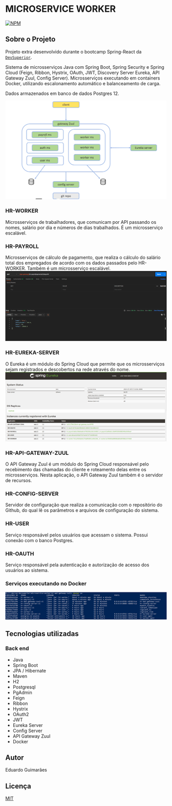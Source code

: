 # MICROSERVICE WORKER
[![NPM](https://img.shields.io/npm/l/react)](https://github.com/Eduguimar/hr-worker/blob/master/LICENSE) 

## Sobre o Projeto

Projeto extra desenvolvido durante o bootcamp Spring-React da [`DevSuperior`](https://devsuperior.com.br).

Sistema de microsserviços Java com Spring Boot, Spring Security e Spring Cloud (Feign, Ribbon, Hystrix, OAuth, JWT, Discovery Server Eureka, API Gateway Zuul, Config Server). Microsserviços executando em containers Docker, utilizando escalonamento automático e balanceamento de carga.

Dados armazenados em banco de dados Postgres 12.

![Microservices](https://github.com/Eduguimar/hr-worker/blob/master/img/microservices.PNG)

### HR-WORKER
Microsserviços de trabalhadores, que comunicam por API passando os nomes, salário por dia e números de dias trabalhados. É um microsserviço escalável.

### HR-PAYROLL
Microsserviços de cálculo de pagamento, que realiza o cálculo do salário total dos empregados de acordo com os dados passados pelo HR-WORKER. Também é um microsserviço escalável.
![Payroll](https://github.com/Eduguimar/hr-worker/blob/master/img/payroll.PNG)

### HR-EUREKA-SERVER
O Eureka é um módulo do Spring Cloud que permite que os microsserviços sejam registrados e descobertos na rede através do nome.
![Eureka](https://github.com/Eduguimar/hr-worker/blob/master/img/spring-eureka.PNG)

### HR-API-GATEWAY-ZUUL
O API Gateway Zuul é um módulo do Spring Cloud responsável pelo recebimento das chamadas do cliente e roteamento delas entre os microsserviços. Nesta aplicação, o API Gateway Zuul também é o servidor de recursos.

### HR-CONFIG-SERVER
Servidor de configuração que realiza a comunicação com o repositório do Github, do qual lê os parâmetros e arquivos de configuração do sistema.

### HR-USER
Serviço responsável pelos usuários que acessam o sistema. Possui conexão com o banco Postgres.

### HR-OAUTH
Serviço responsável pela autenticação e autorização de acesso dos usuários ao sistema.

### Serviços executando no Docker
![Docker](https://github.com/Eduguimar/hr-worker/blob/master/img/docker-ps.PNG)

## Tecnologias utilizadas
### Back end
- Java
- Spring Boot
- JPA / Hibernate
- Maven
- H2
- Postgresql
- PgAdmin
- Feign
- Ribbon
- Hystrix
- OAuth2
- JWT
- Eureka Server
- Config Server
- API Gateway Zuul
- Docker

## Autor
Eduardo Guimarães

## Licença
[MIT](https://github.com/Eduguimar/hr-worker/blob/master/LICENSE)
